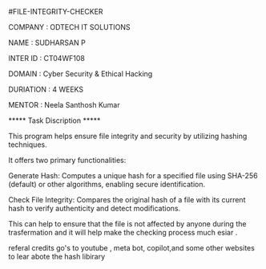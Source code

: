 #FILE-INTEGRITY-CHECKER

COMPANY   : ODTECH IT SOLUTIONS

NAME      : SUDHARSAN P

INTER ID  : CT04WF108

DOMAIN    : Cyber Security & Ethical Hacking

DURIATION : 4 WEEKS

MENTOR    : Neela Santhosh Kumar  

***** Task Discription *****

This program helps ensure file integrity and security by utilizing hashing techniques.

It offers two primary functionalities:

Generate Hash: Computes a unique hash for a specified file using SHA-256 (default) or other algorithms, enabling secure identification.

Check File Integrity: Compares the original hash of a file with its current hash to verify authenticity and detect modifications.

This can help to ensure that the file is not affected by anyone during the trasfermation and it will help make the checking process much esiar .

referal credits go's to youtube , meta bot, copilot,and some other websites to lear abote the hash libirary
